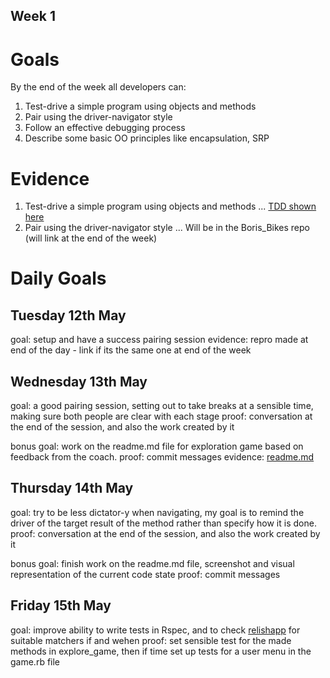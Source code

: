 ## Week 1

# Goals
By the end of the week all developers can:


1. Test-drive a simple program using objects and methods
2. Pair using the driver-navigator style
3. Follow an effective debugging process
4. Describe some basic OO principles like encapsulation, SRP

# Evidence


1. Test-drive a simple program using objects and methods
... [TDD shown here](https://github.com/RaeRachael/little_random_things/tree/master/TDD_playground)
2. Pair using the driver-navigator style
... Will be in the Boris_Bikes repo (will link at the end of the week)

# Daily Goals

## Tuesday 12th May
goal: setup and have a success pairing session
evidence: repro made at end of the day - link if its the same one at end of the week

## Wednesday 13th May
goal: a good pairing session, setting out to take breaks at a sensible time, making sure both people are clear with each stage
proof: conversation at the end of the session, and also the work created by it

bonus goal: work on the readme.md file for exploration game based on feedback from the coach.
proof: commit messages
evidence: [readme.md](https://github.com/RaeRachael/exploration_game/blob/master/readme.md)

## Thursday 14th May
goal: try to be less dictator-y when navigating, my goal is to remind the driver of the target result of the method rather than specify how it is done.
proof: conversation at the end of the session, and also the work created by it

bonus goal: finish work on the readme.md file, screenshot and visual representation of the current code state
proof: commit messages

## Friday 15th May
goal: improve ability to write tests in Rspec, and to check [relishapp](https://relishapp.com/rspec/rspec-expectations/docs/built-in-matchers) for suitable matchers if and wehen
proof: set sensible test for the made methods in explore_game, then if time set up tests for a user menu in the game.rb file
